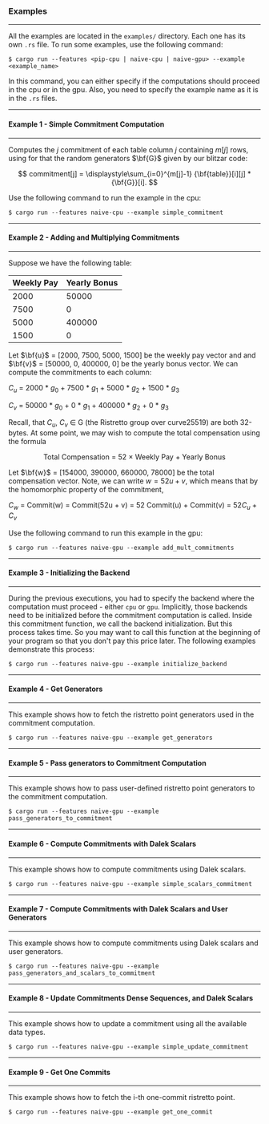 ### Examples
---------

All the examples are located in the `examples/` directory. Each one has its own `.rs` file. To run some examples, use the following command:

```
$ cargo run --features <pip-cpu | naive-cpu | naive-gpu> --example <example_name>
```

In this command, you can either specify if the computations should proceed in the cpu or in the gpu. Also, you need to specify the example name as it is in the `.rs` files.

---------
#### Example 1 - Simple Commitment Computation
---------

Computes the $j$ commitment of each table column $j$ containing $m[j]$ rows, using for that the random generators $\bf{G}$ given by our blitzar code:

$$
commitment[j] = \displaystyle\sum_{i=0}^{m[j]-1}
{\bf{table}}[i][j] * {\bf{G}}[i].
$$

Use the following command to run the example in the cpu:

```
$ cargo run --features naive-cpu --example simple_commitment
```

---------
#### Example 2 - Adding and Multiplying Commitments
---------

Suppose we have the following table:

<p align="center">

| Weekly Pay | Yearly Bonus |
|---|---|
| 2000 | 50000 |
| 7500 | 0     |
| 5000 | 400000 |
| 1500 | 0     |
</p>

Let $\bf{u}$ = [2000, 7500, 5000, 1500] be the weekly pay vector and and $\bf{v}$ = [50000, 0, 400000, 0] be the yearly bonus vector. We can compute the commitments to each column:

$C_u$ = 2000 * $g_0$ + 7500 * $g_1$ + 5000 * $g_2$ + 1500 * $g_3$

$C_v$ = 50000 * $g_0$ + 0 * $g_1$ + 400000 * $g_2$ + 0 * $g_3$

Recall, that $C_u$, $C_v$ ∈ G (the Ristretto group over curve25519) are both 32-bytes. At some point, we may wish to
compute the total compensation using the formula

<p align="center">
Total Compensation = 52 × Weekly Pay + Yearly Bonus
</p>

Let $\bf{w}$ = [154000, 390000, 660000, 78000] be the total compensation vector. Note, we can write $w = 52u + v$, which means that by the homomorphic property of the commitment,

$C_w$ = Commit(w) = Commit(52u + v) = 52 Commit(u) + Commit(v) = 52$C_u$ + $C_v$

Use the following command to run this example in the gpu:

```
$ cargo run --features naive-gpu --example add_mult_commitments
```

---------
#### Example 3 - Initializing the Backend
---------

During the previous executions, you had to specify the backend where the computation must proceed - either `cpu` or `gpu`. Implicitly, those backends need to be initialized before the commitment computation is called. Inside this commitment function, we call the backend initialization. But this process takes time. So you may want to call this function at the beginning of your program so that you don't pay this price later. The following examples demonstrate this process:

```
$ cargo run --features naive-gpu --example initialize_backend
```

---------
#### Example 4 - Get Generators
---------

This example shows how to fetch the ristretto point generators used in the commitment computation.

```
$ cargo run --features naive-gpu --example get_generators
```

---------
#### Example 5 - Pass generators to Commitment Computation
---------

This example shows how to pass user-defined ristretto point generators to the commitment computation.

```
$ cargo run --features naive-gpu --example pass_generators_to_commitment
```

---------
#### Example 6 - Compute Commitments with Dalek Scalars
---------

This example shows how to compute commitments using Dalek scalars.

```
$ cargo run --features naive-gpu --example simple_scalars_commitment
```

---------
#### Example 7 - Compute Commitments with Dalek Scalars and User Generators
---------

This example shows how to compute commitments using Dalek scalars and user generators.

```
$ cargo run --features naive-gpu --example pass_generators_and_scalars_to_commitment
```

---------
#### Example 8 - Update Commitments Dense Sequences, and Dalek Scalars
---------

This example shows how to update a commitment using all the available data types.

```
$ cargo run --features naive-gpu --example simple_update_commitment
```

---------
#### Example 9 - Get One Commits
---------

This example shows how to fetch the i-th one-commit ristretto point.

```
$ cargo run --features naive-gpu --example get_one_commit
```
